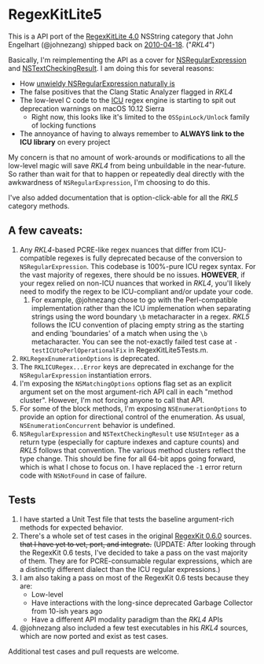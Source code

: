 # RegexKitLite5

This is a API port of the [RegexKitLite 4.0](http://regexkit.sourceforge.net/#RegexKitLite) NSString category that John Engelhart (@johnezang) shipped back on [2010-04-18](http://regexkit.sourceforge.net/RegexKitLite/index.html#ReleaseInformation_40). ("*RKL4*")

Basically, I'm reimplementing the API as a cover for [NSRegularExpression](https://developer.apple.com/documentation/foundation/nsregularexpression) and [NSTextCheckingResult](https://developer.apple.com/documentation/foundation/nstextcheckingresult). I am doing this for several reasons:

- How [unwieldy NSRegularExpression naturally is](http://nshipster.com/nsregularexpression/)
- The false positives that the Clang Static Analyzer flagged in *RKL4*
- The low-level C code to the [ICU](http://site.icu-project.org/) regex engine is starting to spit out deprecation warnings on macOS 10.12 Sierra
    - Right now, this looks like it's limited to the `OSSpinLock/Unlock` family of locking functions
- The annoyance of having to always remember to **ALWAYS link to the ICU library** on every project

My concern is that no amount of work-arounds or modifications to all the low-level magic will save *RKL4* from being unbuildable in the near-future. So rather than wait for that to happen or repeatedly deal directly with the awkwardness of `NSRegularExpression`, I'm choosing to do this.

I've also added documentation that is option-click-able for all the *RKL5* category methods.

## A few caveats:

1. Any *RKL4*-based PCRE-like regex nuances that differ from ICU-compatible regexes is fully deprecated because of the conversion to `NSRegularExpression`. This codebase is 100%-pure ICU regex syntax. For the vast majority of regexes, there should be no issues. **HOWEVER**, if your regex relied on non-ICU nuances that worked in *RKL4*, you'll likely need to modify the regex to be ICU-compliant and/or update your code.
    1. For example, @johnezang chose to go with the Perl-compatible implementation rather than the ICU implemenation when separating strings using the word boundary `\b` metacharacter in a regex. *RKL5* follows the ICU convention of placing empty string as the starting and ending 'boundaries' of a match when using the `\b` metacharacter. You can see the not-exactly failed test case at `-testICUtoPerlOperationalFix` in RegexKitLite5Tests.m.
1. `RKLRegexEnumerationOptions` is deprecated.
1. The `RKLICURegex...Error` keys are deprecated in exchange for the `NSRegularExpression` instantiation errors.
1. I'm exposing the `NSMatchingOptions` options flag set as an explicit argument set on the most argument-rich API call in each "method cluster". However, I'm not forcing anyone to call that API.
1. For some of the block methods, I'm exposing `NSEnumerationOptions` to provide an option for directional control of the enumeration. As usual, `NSEnumerationConcurrent` behavior is undefined.
1. `NSRegularExpression` and `NSTextCheckingResult` use `NSUInteger` as a return type (especially for capture indexes and capture counts) and *RKL5* follows that convention. The various method clusters reflect the type change. This should be fine for all 64-bit apps going forward, which is what I chose to focus on. I have replaced the `-1` error return code with `NSNotFound` in case of failure.

## Tests

1. I have started a Unit Test file that tests the baseline argument-rich methods for expected behavior.
1. There's a whole set of test cases in the original [RegexKit 0.6.0](https://sourceforge.net/projects/regexkit/files/regexkit/RegexKit_0.6.0/) sources. ~~that I have yet to vet, port, and integrate.~~ (UPDATE: After looking through the RegexKit 0.6 tests, I've decided to take a pass on the vast majority of them. They are for PCRE-consumable regular expressions, which are a distinctly different dialect than the ICU regular expressions.)
1. I am also taking a pass on most of the RegexKit 0.6 tests because they are:
    - Low-level
    - Have interactions with the long-since deprecated Garbage Collector from 10-ish years ago
    - Have a different API modality paradigm than the *RKL4* APIs
1. @johnezang also included a few test executables in his *RKL4* sources, which are now ported and exist as test cases.

Additional test cases and pull requests are welcome.
